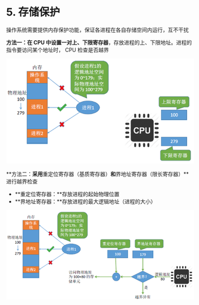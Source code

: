 # 5. 存储保护

操作系统需要提供内存保护功能，保证各进程在各自存储空间内运行，互不干扰

**方法一：**在 CPU 中**设置一对上、下限寄存器**，存放进程的上、下限地址。进程的指令要访问某个地址时， CPU 检查是否越界

![](../.gitbook/assets/image%20%2831%29.png)

**方法二：**采用**重定位寄存器（基质寄存器）**和**界地址寄存器（限长寄存器）**进行越界检查

* **重定位寄存器：**存放进程的起始物理位置
* **界地址寄存器：**存放进程的最大逻辑地址（进程的大小）

![](../.gitbook/assets/image%20%2825%29.png)

